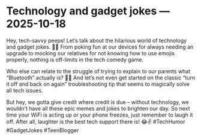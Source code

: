 # Technology and gadget jokes — 2025-10-18

Hey, tech-savvy peeps! Let’s talk about the hilarious world of technology and gadget jokes. 📱💥 From poking fun at our devices for always needing an upgrade to mocking our relatives for not knowing how to use emojis properly, nothing is off-limits in the tech comedy game.

Who else can relate to the struggle of trying to explain to our parents what “Bluetooth” actually is? 🤦‍♂️ And let’s not even get started on the classic “turn it off and back on again” troubleshooting tip that seems to magically solve all tech issues.

But hey, we gotta give credit where credit is due – without technology, we wouldn’t have all these epic memes and jokes to brighten our day. So next time your WiFi is acting up or your phone freezes, just remember to laugh it off. After all, laughter is the best tech support there is! 😂✌️ #TechHumor #GadgetJokes #TeenBlogger